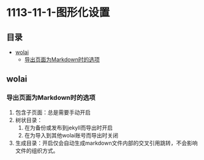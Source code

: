# 1113-11-1-图形化设置

## 目录

-   [wolai](#wolai)
    -   [导出页面为Markdown时的选项](#导出页面为Markdown时的选项)

## wolai

### 导出页面为Markdown时的选项

1.  包含子页面：总是需要手动开启
2.  树状目录：
    1.  在为备份或发布到jekyll而导出时开启
    2.  在为导入到其他wolai账号而导出时关闭
3.  生成目录：开启仅会自动生成markdown文件内部的交叉引用跳转，不会影响文件的组织方式。
